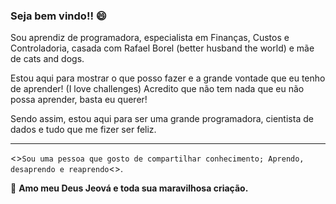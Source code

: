 ### Seja bem vindo!! 😄

<P> Sou aprendiz de programadora, especialista em Finanças, Custos e Controladoria, casada com Rafael Borel (better husband the world) e mãe de cats and dogs.<p>
  
  
<P>Estou aqui para mostrar o que posso fazer e a grande vontade que eu tenho de aprender! (I love challenges) 
Acredito que não tem nada que eu não possa aprender, basta eu querer!<p>
  
Sendo assim, estou aqui para ser uma grande programadora, cientista de dados e tudo que me fizer ser feliz.   


____
<>```Sou uma pessoa que gosto de compartilhar conhecimento;
Aprendo, desaprendo e reaprendo```<>.

 :raised_hands: **Amo meu Deus Jeová e toda sua maravilhosa criação.**



<!--
**NadyLuna/NadyLuna** is a ✨ _special_ ✨ repository because its `README.md` (this file) appears on your GitHub profile.

Here are some ideas to get you started:

- 🔭 I’m currently working on ...
- 🌱 I’m currently learning ...
- 👯 I’m looking to collaborate on ...
- 🤔 I’m looking for help with ...
- 💬 Ask me about ...
- 📫 How to reach me: ...
- 😄 Pronouns: ...
- ⚡ Fun fact: ...
-->
